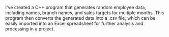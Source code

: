 I've created a C++ program that generates random employee data, including names, branch names, and sales targets for multiple months. This program then converts the generated data into a .csv file, which can be easily imported into an Excel spreadsheet for further analysis and processing in a project.
